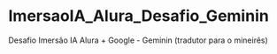 # ImersaoIA_Alura_Desafio_Geminin
Desafio Imersão IA Alura + Google - Geminin (tradutor para o mineirês)
